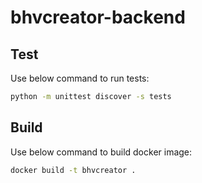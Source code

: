 # bhvcreator-backend

## Test

Use below command to run tests:

```bash
python -m unittest discover -s tests
```

## Build

Use below command to build docker image:

```bash
docker build -t bhvcreator .
```
